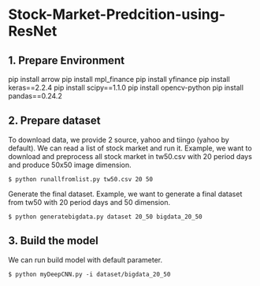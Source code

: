 # Stock-Market-Predcition-using-ResNet

## 1. Prepare Environment
pip install arrow
pip install mpl_finance
pip install yfinance
pip install keras==2.2.4
pip install scipy==1.1.0
pip install opencv-python
pip install pandas==0.24.2

## 2. Prepare dataset
To download data, we provide 2 source, yahoo and tiingo (yahoo by default). We can read a list of stock market and run it. Example, we want to download and preprocess all stock market in tw50.csv with 20 period days and produce 50x50 image dimension.

```
$ python runallfromlist.py tw50.csv 20 50
```
Generate the final dataset. Example, we want to generate a final dataset from tw50 with 20 period days and 50 dimension.
```
$ python generatebigdata.py dataset 20_50 bigdata_20_50
```

## 3. Build the model
We can run build model with default parameter.
```
$ python myDeepCNN.py -i dataset/bigdata_20_50
```
